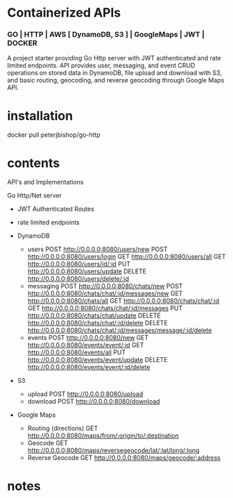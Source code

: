 # Containerized APIs
### GO | HTTP | AWS [ DynamoDB, S3 ] | GoogleMaps | JWT | DOCKER

A project starter providing Go Http server with JWT authenticated and rate limited endpoints. API provides user, messaging, and event CRUD operations on stored data in DynamoDB, file upload and download with S3, and basic routing, geocoding, and reverse geocoding through Google Maps API.

# installation 

docker pull peterjbishop/go-http

# contents

API's and Implementations

Go Http/Net server 

- JWT Authenticated Routes
- rate limited endpoints

- DynamoDB
    + users
        POST http://0.0.0.0:8080/users/new
        POST http://0.0.0.0:8080/users/login
        GET http://0.0.0.0:8080/users/all
        GET http://0.0.0.0:8080/users/id/:id
        PUT http://0.0.0.0:8080/users/update
        DELETE http://0.0.0.0:8080/users/delete/:id
    + messaging
        POST http://0.0.0.0:8080/chats/new
        POST http://0.0.0.0:8080/chats/chat/:id/messages/new
        GET http://0.0.0.0:8080/chats/all
        GET http://0.0.0.0:8080/chats/chat/:id
        GET http://0.0.0.0:8080/chats/chat/:id/messages
        PUT http://0.0.0.0:8080/chats/chat/update
        DELETE http://0.0.0.0:8080/chats/chat/:id/delete
        DELETE http://0.0.0.0:8080/chats/chat/:id/messages/message/:id/delete
    + events
        POST http://0.0.0.0:8080/new
        GET http://0.0.0.0:8080/events/event/:id
        GET http://0.0.0.0:8080/events/all
        PUT http://0.0.0.0:8080/events/event/update
        DELETE http://0.0.0.0:8080/events/event/:id/delete

- S3
    + upload
        POST http://0.0.0.0:8080/upload
    + download
        POST http://0.0.0.0:8080/download

- Google Maps
    + Routing (directions)
        GET http://0.0.0.0:8080/maps/from/:origin/to/:destination
    + Geocode
        GET http://0.0.0.0:8080/maps/reversegeocode/lat/:lat/long/:long
    + Reverse Geocode
        GET http://0.0.0.0:8080/maps/geocode/:address

# notes

